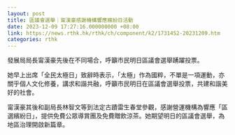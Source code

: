 ```yaml
---
layout: post
title: 區議會選舉｜甯漢豪感謝機構響應繽紛日活動
date: 2023-12-09 17:27:16.000000000 +08:00
link: https://news.rthk.hk/rthk/ch/component/k2/1731452-20231209.htm
categories: rthk
---
```


發展局局長甯漢豪先後在不同場合，呼籲市民明日區議會選舉踴躍投票。

她早上出席「全民太極日」致辭時表示，「太極」作為國粹，不單是一項運動，亦關乎個人文化修養，講求和諧共融，呼籲市民明日在區議會選舉投票，共建和諧美好的社會。

甯漢豪其後和副局長林智文等到法定古蹟雷生春堂參觀，感謝營運機構為響應「區選繽紛日」，提供免費公眾導賞團及免費贈飲涼茶。她期望明日的區議會選舉，為地區治理開啟新篇章。
